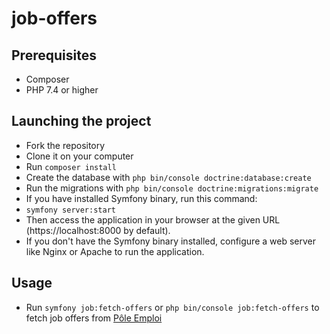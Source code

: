 # job-offers

## Prerequisites
* Composer
* PHP 7.4 or higher

## Launching the project

* Fork the repository
* Clone it on your computer
* Run `composer install`
* Create the database with `php bin/console doctrine:database:create`
* Run the migrations with `php bin/console doctrine:migrations:migrate`
* If you have installed Symfony binary, run this command:
* `symfony server:start`
* Then access the application in your browser at the given URL (https://localhost:8000 by default).
* If you don't have the Symfony binary installed, configure a web server like Nginx or Apache to run the application.

## Usage
* Run `symfony job:fetch-offers` or `php bin/console job:fetch-offers` to fetch job offers from [Pôle Emploi](https://pole-emploi.io/data/api/offres-emploi)
